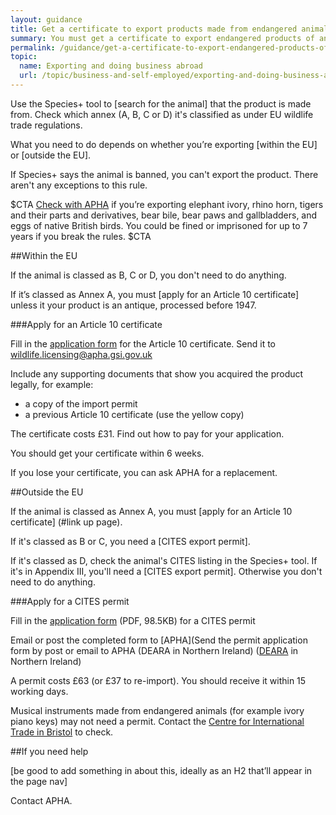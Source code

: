 ```yaml
---
layout: guidance
title: Get a certificate to export products made from endangered animals 
summary: You must get a certificate to export endangered products of animal origin
permalink: /guidance/get-a-certificate-to-export-endangered-products-of-animal-origin.html
topic:
  name: Exporting and doing business abroad
  url: /topic/business-and-self-employed/exporting-and-doing-business-abroad.html
---
```


Use the Species+ tool to [search for the animal] that the product is made from. Check which annex (A, B, C or D) it's classified as under EU wildlife trade regulations.

What you need to do depends on whether you’re exporting [within the EU] or [outside the EU].

If Species+ says the animal is banned, you can't export the product. There aren't any exceptions to this rule.

$CTA
[Check with APHA](https://www.gov.uk/government/organisations/animal-and-plant-health-agency/about/access-and-opening#centre-for-international-trade-bristol) if you’re exporting elephant ivory, rhino horn, tigers and their parts and derivatives, bear bile, bear paws and gallbladders, and eggs of native British birds. You could be fined or imprisoned for up to 7 years if you break the rules.
$CTA

##Within the EU

If the animal is classed as B, C or D, you don't need to do anything.

If it’s classed as Annex A, you must [apply for an Article 10 certificate] unless it your product is an antique, processed before 1947.

###Apply for an Article 10 certificate

Fill in the [application form](https://www.gov.uk/government/publications/endangered-species-application-for-commercial-use) for the Article 10 certificate. 
Send it to <wildlife.licensing@apha.gsi.gov.uk>

Include any supporting documents that show you acquired the product legally, for example:

- a copy of the import permit
- a previous Article 10 certificate (use the yellow copy)

The certificate costs £31. Find out how to pay for your application.

You should get your certificate within 6 weeks.

If you lose your certificate, you can ask APHA for a replacement.


##Outside the EU

If the animal is classed as Annex A, you must [apply for an Article 10 certificate] (#link up page).

If it's classed as B or C, you need a [CITES export permit].

If it's classed as D, check the animal's CITES listing in the Species+ tool. If it's in Appendix III, you'll need a [CITES export permit]. Otherwise you don't need to do anything.

###Apply for a CITES permit

Fill in the [application form](https://www.gov.uk/government/uploads/system/uploads/attachment_data/file/423417/form-fed0172.pdf) (PDF, 98.5KB) for a CITES permit

Email or post the completed form to [APHA](Send the permit application form by post or email to APHA (DEARA in Northern Ireland) ([DEARA](https://www.dardni.gov.uk/contact) in Northern Ireland)

A permit costs £63 (or £37 to re-import). You should receive it within 15 working days.

Musical instruments made from endangered animals (for example ivory piano keys) may not need a permit. Contact the [Centre for International Trade in Bristol](https://www.gov.uk/government/organisations/animal-and-plant-health-agency/about/access-and-opening#specialist-service-centres-ssc) to check.

##If you need help

[be good to add something in about this, ideally as an H2 that’ll appear in the page nav]

Contact APHA.
